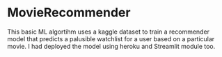 # MovieRecommender
This basic ML algortihm uses a kaggle dataset to train a recommender model that predicts a palusible watchlist for a user based on a particular movie. I had deployed the model using heroku and Streamlit module too.
